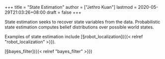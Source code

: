 +++
title = "State Estimation"
author = ["Jethro Kuan"]
lastmod = 2020-05-29T21:03:26+08:00
draft = false
+++

State estimation seeks to recover state variables from the data.
Probabilistic state estimation computes belief distributions over
possible world states.

Examples of state estimation include [§robot\_localization]({{< relref "robot_localization" >}}).

[§bayes\_filter]({{< relref "bayes_filter" >}})
